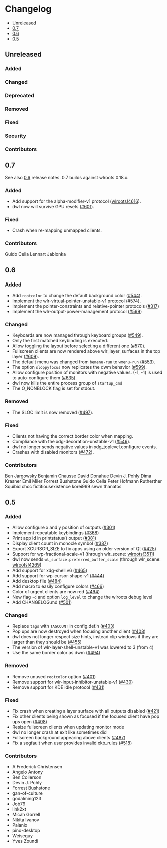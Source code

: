 # Changelog

* [Unreleased](#unreleased)
* [0.7](#0.7)
* [0.6](#0.6)
* [0.5](#0.5)


## Unreleased
### Added
### Changed
### Deprecated
### Removed
### Fixed
### Security
### Contributors


## 0.7

See also [0.6](#0.6) release notes. 0.7 builds against wlroots 0.18.x.

### Added

* Add support for the alpha-modifier-v1 protocol ([wlroots!4616][wlroots!4616]).
* dwl now will survive GPU resets ([#601][601]).

[wlroots!4616]: https://gitlab.freedesktop.org/wlroots/wlroots/-/merge_requests/4616
[601]: https://codeberg.org/dwl/dwl/issues/601


### Fixed

* Crash when re-mapping unmapped clients.


### Contributors

Guido Cella
Lennart Jablonka


## 0.6

### Added

* Add `rootcolor` to change the default background color ([#544][544]).
* Implement the wlr-virtual-pointer-unstable-v1 protocol ([#574][574]).
* Implement the pointer-constraints and relative-pointer protocols ([#317][317])
* Implement the wlr-output-power-management protocol ([#599][599])

[544]: https://codeberg.org/dwl/dwl/pulls/544
[574]: https://codeberg.org/dwl/dwl/pulls/574
[317]: https://codeberg.org/dwl/dwl/issues/317
[599]: https://codeberg.org/dwl/dwl/issues/559


### Changed

* Keyboards are now managed through keyboard groups ([#549][549]).
* Only the first matched keybinding is executed.
* Allow toggling the layout before selecting a different one ([#570][570]).
* Fullscreen clients are now rendered above wlr_layer_surfaces in the top layer
  ([#609][609]).
* The default menu was changed from `bemenu-run` to `wmenu-run` ([#553][553]).
* The option `sloppyfocus` now replicates the dwm behavior ([#599][599]).
* Allow configure position of monitors with negative values. (-1, -1) is
  used to auto-configure them ([#635][635]).
* dwl now kills the entire process group of `startup_cmd`
* The O_NONBLOCK flag is set for stdout.

[549]: https://codeberg.org/dwl/dwl/pulls/549
[570]: https://codeberg.org/dwl/dwl/pulls/570
[609]: https://codeberg.org/dwl/dwl/pulls/609
[553]: https://codeberg.org/dwl/dwl/issues/553
[599]: https://codeberg.org/dwl/dwl/pulls/599
[635]: https://codeberg.org/dwl/dwl/pulls/635


### Removed

* The SLOC limit is now removed ([#497][497]).

[497]: https://codeberg.org/dwl/dwl/pulls/497


### Fixed

* Clients not having the correct border color when mapping.
* Compliance with the xdg-decoration-unstable-v1 ([#546][546]).
* dwl no longer sends negative values in xdg_toplevel.configure events.
* Crashes with disabled monitors ([#472][472]).

[546]: https://codeberg.org/dwl/dwl/pulls/546
[472]: https://codeberg.org/dwl/dwl/issues/472


### Contributors

Ben Jargowsky
Benjamin Chausse
David Donahue
Devin J. Pohly
Dima Krasner
Emil Miler
Forrest Bushstone
Guido Cella
Peter Hofmann
Rutherther
Squibid
choc
fictitiousexistence
korei999
sewn
thanatos


## 0.5

### Added

* Allow configure x and y position of outputs ([#301][301])
* Implement repeatable keybindings ([#368][368])
* Print app id in printstatus() output ([#381][381])
* Display client count in monocle symbol ([#387][387])
* Export XCURSOR_SIZE to fix apps using an older version of Qt ([#425][425])
* Support for wp-fractional-scale-v1 (through wlr_scene: [wlroots!3511][wlroots!3511])
* dwl now sends `wl_surface.preferred_buffer_scale` (through wlr_scene: [wlroots!4269][wlroots!4269])
* Add support for xdg-shell v6 ([#465][465])
* Add support for wp-cursor-shape-v1 ([#444][444])
* Add desktop file ([#484][484])
* Add macro to easily configure colors ([#466][466])
* Color of urgent clients are now red ([#494][494])
* New flag `-d` and option `log_level` to change the wlroots debug level
* Add CHANGELOG.md ([#501][501])

[301]: https://github.com/djpohly/dwl/pull/301
[368]: https://github.com/djpohly/dwl/pull/368
[381]: https://github.com/djpohly/dwl/pull/381
[387]: https://github.com/djpohly/dwl/issues/387
[425]: https://github.com/djpohly/dwl/pull/425
[wlroots!4269]: https://gitlab.freedesktop.org/wlroots/wlroots/-/merge_requests/4269
[wlroots!3511]: https://gitlab.freedesktop.org/wlroots/wlroots/-/merge_requests/3511
[465]: https://github.com/djpohly/dwl/pull/465
[444]: https://github.com/djpohly/dwl/pull/444
[484]: https://github.com/djpohly/dwl/pull/484
[466]: https://github.com/djpohly/dwl/issues/466
[494]: https://github.com/djpohly/dwl/pull/494
[501]: https://github.com/djpohly/dwl/pull/501


### Changed

* Replace `tags` with `TAGCOUNT` in config.def.h ([#403][403])
* Pop ups are now destroyed when focusing another client ([#408][408])
* dwl does not longer respect size hints, instead clip windows if they are
  larger than they should be ([#455][455])
* The version of wlr-layer-shell-unstable-v1 was lowered to 3 (from 4)
* Use the same border color as dwm ([#494][494])

[403]: https://github.com/djpohly/dwl/pull/403
[408]: https://github.com/djpohly/dwl/pull/409
[455]: https://github.com/djpohly/dwl/pull/455
[494]: https://github.com/djpohly/dwl/pull/494


### Removed

* Remove unused `rootcolor` option ([#401][401])
* Remove support for wlr-input-inhibitor-unstable-v1 ([#430][430])
* Remove support for KDE idle protocol ([#431][431])

[401]: https://github.com/djpohly/dwl/pull/401
[430]: https://github.com/djpohly/dwl/pull/430
[431]: https://github.com/djpohly/dwl/pull/431


### Fixed

* Fix crash when creating a layer surface with all outputs disabled
  ([#421][421])
* Fix other clients being shown as focused if the focused client have pop ups
  open ([#408][408])
* Resize fullscreen clients when updating monitor mode
* dwl no longer crash at exit like sometimes did
* Fullscreen background appearing above clients ([#487][487])
* Fix a segfault when user provides invalid xkb_rules ([#518][518])

[421]: https://github.com/djpohly/dwl/pull/421
[408]: https://github.com/djpohly/dwl/issues/408
[487]: https://github.com/djpohly/dwl/issues/487
[518]: https://github.com/djpohly/dwl/pull/518


### Contributors

* A Frederick Christensen
* Angelo Antony
* Ben Collerson
* Devin J. Pohly
* Forrest Bushstone
* gan-of-culture
* godalming123
* Job79
* link2xt
* Micah Gorrell
* Nikita Ivanov
* Palanix
* pino-desktop
* Weiseguy
* Yves Zoundi
